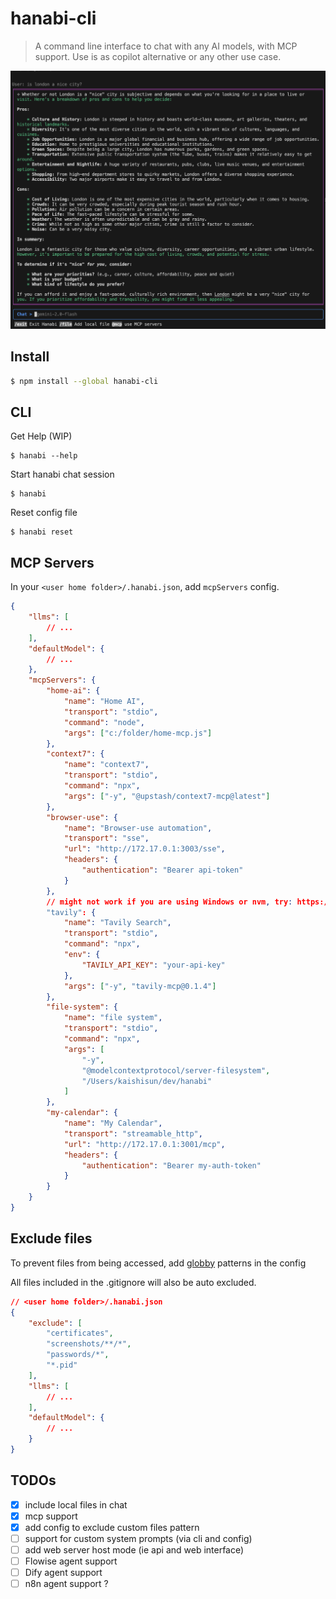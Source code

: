 # hanabi-cli

> A command line interface to chat with any AI models, with MCP support. Use is as copilot alternative or any other use case.

![Chat demo](screenshots/screenshot1.png)

## Install

```bash
$ npm install --global hanabi-cli
```

## CLI

Get Help (WIP)

```
$ hanabi --help
```

Start hanabi chat session

```
$ hanabi
```

Reset config file

```
$ hanabi reset
```

## MCP Servers

In your `<user home folder>/.hanabi.json`, add `mcpServers` config.

```json
{
	"llms": [
		// ...
	],
	"defaultModel": {
		// ...
	},
	"mcpServers": {
		"home-ai": {
			"name": "Home AI",
			"transport": "stdio",
			"command": "node",
			"args": ["c:/folder/home-mcp.js"]
		},
		"context7": {
			"name": "context7",
			"transport": "stdio",
			"command": "npx",
			"args": ["-y", "@upstash/context7-mcp@latest"]
		},
		"browser-use": {
			"name": "Browser-use automation",
			"transport": "sse",
			"url": "http://172.17.0.1:3003/sse",
			"headers": {
				"authentication": "Bearer api-token"
			}
		},
        // might not work if you are using Windows or nvm, try: https://github.com/modelcontextprotocol/servers/issues/64
		"tavily": {
			"name": "Tavily Search",
			"transport": "stdio",
			"command": "npx",
			"env": {
				"TAVILY_API_KEY": "your-api-key"
			},
			"args": ["-y", "tavily-mcp@0.1.4"]
		},
		"file-system": {
			"name": "file system",
			"transport": "stdio",
			"command": "npx",
			"args": [
				"-y",
				"@modelcontextprotocol/server-filesystem",
				"/Users/kaishisun/dev/hanabi"
			]
		},
		"my-calendar": {
			"name": "My Calendar",
			"transport": "streamable_http",
			"url": "http://172.17.0.1:3001/mcp",
			"headers": {
				"authentication": "Bearer my-auth-token"
			}
		}
	}
}
```

## Exclude files

To prevent files from being accessed, add [globby](https://github.com/sindresorhus/globby) patterns in the config

All files included in the .gitignore will also be auto excluded.

```json
// <user home folder>/.hanabi.json
{
	"exclude": [
        "certificates", 
        "screenshots/**/*", 
        "passwords/*", 
        "*.pid"
    ],
	"llms": [
		// ...
	],
	"defaultModel": {
		// ...
	}
}
```

## TODOs

- [x] include local files in chat
- [x] mcp support
- [x] add config to exclude custom files pattern
- [ ] support for custom system prompts (via cli and config)
- [ ] add web server host mode (ie api and web interface)
- [ ] Flowise agent support
- [ ] Dify agent support
- [ ] n8n agent support ?
